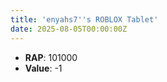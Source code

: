 ```yaml
---
title: 'enyahs7''s ROBLOX Tablet'
date: 2025-08-05T00:00:00Z
---
```

- **RAP**: 101000
- **Value**: -1
